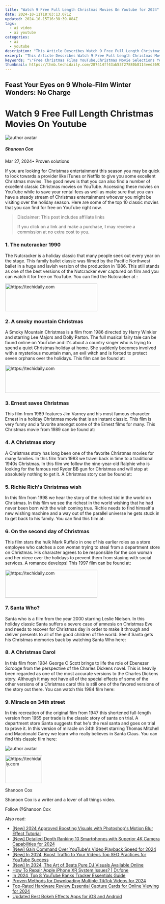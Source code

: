 ```yaml
---
title: "Watch 9 Free Full Length Christmas Movies On Youtube for 2024"
date: 2024-10-11T18:03:13.071Z
updated: 2024-10-15T16:38:39.884Z
tags:
  - ai video
  - ai youtube
categories:
  - ai
  - youtube
description: "This Article Describes Watch 9 Free Full Length Christmas Movies On Youtube for 2024"
excerpt: "This Article Describes Watch 9 Free Full Length Christmas Movies On Youtube for 2024"
keywords: "\"Free Christmas Films YouTube,Christmas Movie Selections YouTube,Online Holiday Film Viewing,Youtube Christmas Shorts,Festive Movies YouTube Channel,No-Cost Christmas Cinema,Accessible Christmas Films YouTube\""
thumbnail: https://thmb.techidaily.com/287414ff43ab53f27880b8114eed3693184381a70cdfc416ba85990af80f04e8.jpg
---
```


## Feast Your Eyes on 9 Whole-Film Winter Wonders: No Charge

# Watch 9 Free Full Length Christmas Movies On Youtube

![author avatar](https://images.wondershare.com/filmora/article-images/shannon-cox.jpg)

##### Shanoon Cox

 Mar 27, 2024• Proven solutions

If you are looking for Christmas entertainment this season you may be quick to look towards a provider like iTunes or Netflix to give you some excellent Christmas movies. The good news is that you can also find a number of excellent classic Christmas movies on YouTube. Accessing these movies on YouTube while to save your rental fees as well as make sure that you can have a steady stream of Christmas entertainment whoever you might be visiting over the holiday season. Here are some of the top 10 classic movies that you can find for free on YouTube right now.

>  Disclaimer: This post includes affiliate links
>
>  If you click on a link and make a purchase, I may receive a commission at no extra cost to you.
>

### 1. The nutcracker 1990

The Nutcracker is a holiday classic that many people seek out every year on the stage. This family ballet classic was filmed by the Pacific Northwest ballet in a huge and lavish version of the production in 1986\. This still stands as one of the best versions of the Nutcracker ever captured on film and you can watch it for free on YouTube. You can find the Nutcracker at :

<!-- affiliate ads begin -->
<a href="https://aligracehair.sjv.io/c/5597632/1972679/19272" target="_top" id="1972679">
  <img src="//a.impactradius-go.com/display-ad/19272-1972679" border="0" alt="https://techidaily.com" width="300" height="90"/>
</a>
<img height="0" width="0" src="https://aligracehair.sjv.io/i/5597632/1972679/19272" style="position:absolute;visibility:hidden;" border="0" />
<!-- affiliate ads end -->

### 2. A smoky mountain Christmas

A Smoky Mountain Christmas is a film from 1986 directed by Harry Winkler and starring Lee Majors and Dolly Parton. The full musical fairy tale can be found online on YouTube and it's about a country singer who is trying to spend a quiet Christmas holiday at home. She suddenly becomes involved with a mysterious mountain man, an evil witch and is forced to protect seven orphans over the holidays. This film can be found at:

<!-- affiliate ads begin -->
<a href="https://appsumo.8odi.net/c/5597632/2112007/7443" target="_top" id="2112007">
  <img src="//a.impactradius-go.com/display-ad/7443-2112007" border="0" alt="https://techidaily.com" width="728" height="90"/>
</a>
<img height="0" width="0" src="https://appsumo.8odi.net/i/5597632/2112007/7443" style="position:absolute;visibility:hidden;" border="0" />
<!-- affiliate ads end -->

### 3. Ernest saves Christmas

This film from 1989 features Jim Varney and his most famous character Ernest in a holiday Christmas movie that is an instant classic. This film is very funny and a favorite amongst some of the Ernest films for many. This Christmas movie from 1989 can be found at:

### 4. A Christmas story

A Christmas story has long been one of the favorite Christmas movies for many families. In this film from 1983 we travel back in time to a traditional 1940s Christmas. In this film we follow the nine-year-old Ralphie who is looking for the famous red Ryder BB gun for Christmas and will stop at absolutely nothing to get it. A Christmas story can be found at:

### 5. Richie Rich's Christmas wish

In this film from 1998 we hear the story of the richest kid in the world on Christmas. In this film we see the richest in the world wishing that he had never been born with the wish coming true. Richie needs to find himself a new wishing machine and a way out of the parallel universe he gets stuck in to get back to his family. You can find this film at:

### 6. On the second day of Christmas

This film stars the hulk Mark Ruffalo in one of his earlier roles as a store employee who catches a con woman trying to steal from a department store on Christmas. His character agrees to be responsible for the con woman and her niece over the holidays to prevent them from staying with social services. A romance develops! This 1997 film can be found at:

<!-- affiliate ads begin -->
<a href="https://laganoo.pxf.io/c/5597632/1657396/16446" target="_top" id="1657396">
  <img src="//a.impactradius-go.com/display-ad/16446-1657396" border="0" alt="https://techidaily.com" width="300" height="90"/>
</a>
<img height="0" width="0" src="https://laganoo.pxf.io/i/5597632/1657396/16446" style="position:absolute;visibility:hidden;" border="0" />
<!-- affiliate ads end -->

### 7. Santa Who?

Santa who is a film from the year 2000 starring Leslie Nielsen. In this holiday classic Santa suffers a severe case of amnesia on Christmas Eve and needs to recover for Christmas day in order to make it through and deliver presents to all of the good children of the world. See if Santa gets his Christmas memories back by watching Santa Who here:

### 8. A Christmas Carol

In this film from 1984 George C Scott brings to life the role of Ebenezer Scrooge from the perspective of the Charles Dickens novel. This is heavily been regarded as one of the most accurate versions to the Charles Dickens story. Although it may not have all of the special effects of some of the other versions of a Christmas carol this is still one of the favored versions of the story out there. You can watch this 1984 film here:

### 9. Miracle on 34th street

In this recreation of the original film from 1947 this shortened full-length version from 1955 per trade is the classic story of santa on trial. A department store Santa suggests that he's the real santa and goes on trial to prove it. In this version of miracle on 34th Street starring Thomas Mitchell and Macdonald Carey we learn who really believes in Santa Claus. You can find this classic film here:

![author avatar](https://images.wondershare.com/filmora/article-images/shannon-cox.jpg)

<!-- affiliate ads begin -->
<a href="https://aligracehair.sjv.io/c/5597632/2135349/19272" target="_top" id="2135349">
  <img src="//a.impactradius-go.com/display-ad/19272-2135349" border="0" alt="https://techidaily.com" width="120" height="90"/>
</a>
<img height="0" width="0" src="https://aligracehair.sjv.io/i/5597632/2135349/19272" style="position:absolute;visibility:hidden;" border="0" />
<!-- affiliate ads end -->

Shanoon Cox

Shanoon Cox is a writer and a lover of all things video.

Follow @Shanoon Cox

<ins class="adsbygoogle"
     style="display:block"
     data-ad-format="autorelaxed"
     data-ad-client="ca-pub-7571918770474297"
     data-ad-slot="1223367746"></ins>

<ins class="adsbygoogle"
     style="display:block"
     data-ad-client="ca-pub-7571918770474297"
     data-ad-slot="8358498916"
     data-ad-format="auto"
     data-full-width-responsive="true"></ins>

<span class="atpl-alsoreadstyle">Also read:</span>
<div><ul>
<li><a href="https://vp-tips.techidaily.com/new-2024-approved-boosting-visuals-with-photoshops-motion-blur-effect-tutorial/"><u>[New] 2024 Approved Boosting Visuals with Photoshop's Motion Blur Effect Tutorial</u></a></li>
<li><a href="https://vp-tips.techidaily.com/new-detailed-depth-ranking-10-smartphones-with-superior-4k-camera-capabilities-for-2024/"><u>[New] Detailed Depth Ranking 10 Smartphones with Superior 4K Camera Capabilities for 2024</u></a></li>
<li><a href="https://youtube-web.techidaily.com/ain-command-over-youtubes-video-playback-speed-for-2024/"><u>[New] Gain Command Over YouTube's Video Playback Speed for 2024</u></a></li>
<li><a href="https://youtube-web.techidaily.com/n-2024-boost-traffic-to-your-videos-top-seo-practices-for-youtube-success/"><u>[New] In 2024, Boost Traffic to Your Videos Top SEO Practices for YouTube Success</u></a></li>
<li><a href="https://youtube-web.techidaily.com/n-2024-the-art-of-beats-pure-dj-visuals-available-online/"><u>[New] In 2024, The Art of Beats Pure DJ Visuals Available Online</u></a></li>
<li><a href="https://techidaily.com/how-to-repair-apple-iphone-xr-system-issues-drfone-by-drfone-ios-system-repair-ios-system-repair/"><u>How To Repair Apple iPhone XR System Issues? | Dr.fone</u></a></li>
<li><a href="https://youtube-web.techidaily.com/24-top-8-youtube-ranks-tracker-essentials-guide/"><u>In 2024, Top 8 YouTube Ranks Tracker Essentials Guide</u></a></li>
<li><a href="https://fox-links.techidaily.com/proven-methods-for-downloading-multiple-tiktok-videos-for-2024/"><u>Proven Methods for Downloading Multiple TikTok Videos for 2024</u></a></li>
<li><a href="https://facebook-video-share.techidaily.com/top-rated-hardware-review-essential-capture-cards-for-online-viewing-for-2024/"><u>Top-Rated Hardware Review Essential Capture Cards for Online Viewing for 2024</u></a></li>
<li><a href="https://smart-video-creator.techidaily.com/updated-best-bokeh-effects-apps-for-ios-and-android/"><u>Updated Best Bokeh Effects Apps for iOS and Android</u></a></li>
</ul></div>

